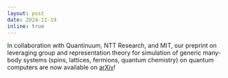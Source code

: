 ```yaml
---
layout: post
date: 2024-11-19
inline: true
---
```


In collaboration with Quantinuum, NTT Research, and MIT, our preprint on leveraging group and representation theory for simulation of generic many-body systems (spins, lattices, fermions, quantum chemistry) on quantum computers are now available on [arXiv](https://arxiv.org/abs/2411.05058)!


